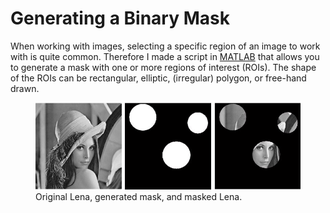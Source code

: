 # Generating a Binary Mask

When working with images, selecting a specific region of an image to work with is quite common. Therefore I made a script in [MATLAB](./matlab) that allows you to generate a mask with one or more regions of interest (ROIs). The shape of the ROIs can be rectangular, elliptic, (irregular) polygon, or free-hand drawn.

<figure class="aligncenter">
	<img width="600" src="./images/lena_mask.png"/>
  <figcaption>Original Lena, generated mask, and masked Lena.</figcaption>
</figure>
